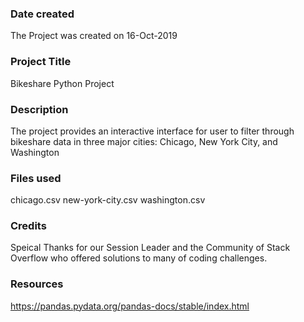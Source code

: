 ### Date created
The Project was created on 16-Oct-2019

### Project Title
Bikeshare Python Project

### Description
The project provides an interactive interface for user to filter through bikeshare data in three major cities: Chicago, New York City, and Washington

### Files used
chicago.csv new-york-city.csv washington.csv

### Credits
Speical Thanks for our Session Leader and the Community of Stack Overflow who offered solutions to many of coding challenges. 

### Resources
https://pandas.pydata.org/pandas-docs/stable/index.html



